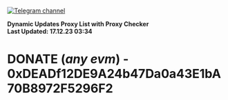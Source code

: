 [![Telegram channel](https://img.shields.io/endpoint?url=https://runkit.io/damiankrawczyk/telegram-badge/branches/master?url=https://t.me/n4z4v0d)](https://t.me/n4z4v0d) 

**Dynamic Updates Proxy List with Proxy Checker**  
**Last Updated: 17.12.23 03:34**

# DONATE (_any evm_) - 0xDEADf12DE9A24b47Da0a43E1bA70B8972F5296F2

